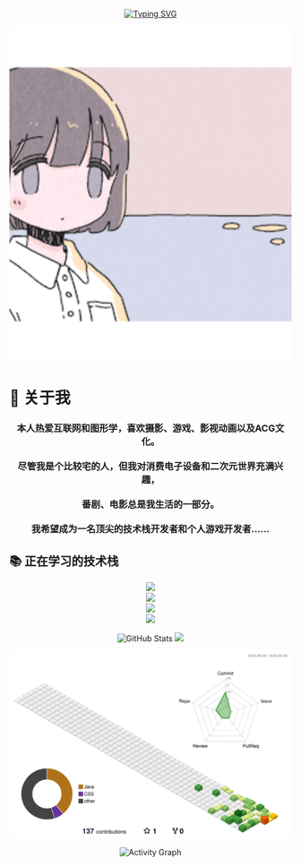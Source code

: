 <!-- 打字动画标题 -->
<p align="center">
  <a href="https://git.io/typing-svg">
    <img src="https://readme-typing-svg.demolab.com?font=Fira+Code&size=40&pause=1000&color=F79BED&center=true&vCenter=true&width=900&lines=Print(%22%E4%BD%A0%E5%A5%BD+%EF%BC%81%E4%B8%96%E7%95%8C%22)" alt="Typing SVG" />
  </a>
</p>

<!-- 顶部大图 -->
<p align="center">
  <img src="/img/19.gif" alt="Banner" width="100%" height="600px" style="object-fit: cover;">
</p>


# 🌸 关于我

<h3 align="center">
  本人热爱互联网和图形学，喜欢摄影、游戏、影视动画以及ACG文化。<br><br>
  尽管我是个比较宅的人，但我对消费电子设备和二次元世界充满兴趣，<br><br>
  番剧、电影总是我生活的一部分。<br><br>
  我希望成为一名顶尖的技术栈开发者和个人游戏开发者……
</h3>
 
## 📚 正在学习的技术栈

<p align="center">
  <a href="https://skillicons.dev">
    <img src="https://skillicons.dev/icons?i=c,cpp,cs,java,python,go,js,html,css,ts" /><br>
    <img src="https://skillicons.dev/icons?i=git,github,idea,clion,pycharm,webstorm,rider,visualstudio,vscode,linux,windows,ubuntu" /><br>
    <img src="https://skillicons.dev/icons?i=npm,nodejs,cmake,dotnet,nginx,mysql,redis,docker,maven,qt" /><br>
    <img src="https://skillicons.dev/icons?i=pr,ae,au,ps,godot,unreal,unity,blender" />
  </a>
</p>

<p align="center">
  <img src="https://github-readme-stats.vercel.app/api?username=EchoLumi&show_icons=true&theme=radical" alt="GitHub Stats" height="160px"/>
  <img height="160px" src="https://github-readme-stats.vercel.app/api?username=EchoLumi&hide_title=true&hide_border=true&show_icons=trueline_height=21&text_color=000&icon_color=000&bg_color=0,ea6161,ffc64d,fffc4d,52fa5a&theme=graywhite" />
</p>

![](./profile-3d-contrib/profile-season-animate.svg)

<p align="center">
  <img src="https://github-readme-activity-graph.vercel.app/graph?username=EchoLumi&bg_color=6aece3&color=000000&line=ffffff&point=403d3d&area=true&hide_border=true" alt="Activity Graph" />
</p>
